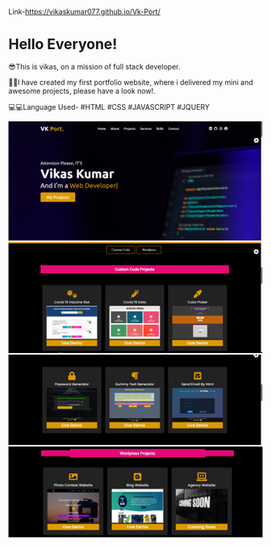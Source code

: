 Link-https://vikaskumar077.github.io/Vk-Port/

# Hello Everyone!
😎This is vikas, on a mission of full stack developer.

🖖🖖I have created my first portfolio website, where i delivered my mini and awesome projects, please have a look now!.

💻💻Language Used-
#HTML
#CSS
#JAVASCRIPT
#JQUERY

![image](preview/front-view-vkort.png)
![image](preview/custom_code_project.png)
![image](preview/custom_code_project2.png)
![image](preview/wordpress_project.png)






